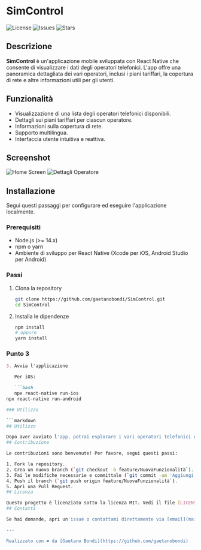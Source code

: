 # SimControl

![License](https://img.shields.io/github/license/gaetanobondi/SimControl)
![Issues](https://img.shields.io/github/issues/gaetanobondi/SimControl)
![Stars](https://img.shields.io/github/stars/gaetanobondi/SimControl)

## Descrizione

**SimControl** è un'applicazione mobile sviluppata con React Native che consente di visualizzare i dati degli operatori telefonici. L'app offre una panoramica dettagliata dei vari operatori, inclusi i piani tariffari, la copertura di rete e altre informazioni utili per gli utenti.

## Funzionalità

- Visualizzazione di una lista degli operatori telefonici disponibili.
- Dettagli sui piani tariffari per ciascun operatore.
- Informazioni sulla copertura di rete.
- Supporto multilingua.
- Interfaccia utente intuitiva e reattiva.

## Screenshot

![Home Screen](screenshots/home.png)
![Dettagli Operatore](screenshots/operator-details.png)

## Installazione

Segui questi passaggi per configurare ed eseguire l'applicazione localmente.

### Prerequisiti

- Node.js (>= 14.x)
- npm o yarn
- Ambiente di sviluppo per React Native (Xcode per iOS, Android Studio per Android)

### Passi

1. Clona la repository

   ```bash
   git clone https://github.com/gaetanobondi/SimControl.git
   cd SimControl
2. Installa le dipendenze

   ```bash
   npm install
   # oppure
   yarn install

### Punto 3

```markdown
3. Avvia l'applicazione

   Per iOS:

   ```bash
   npx react-native run-ios
npx react-native run-android

### Utilizzo

```markdown
## Utilizzo

Dopo aver avviato l'app, potrai esplorare i vari operatori telefonici e visualizzare i dettagli sui loro piani tariffari e la copertura di rete. L'app supporta la navigazione intuitiva e fornisce informazioni chiare e concise.
## Contribuzione

Le contribuzioni sono benvenute! Per favore, segui questi passi:

1. Fork la repository.
2. Crea un nuovo branch (`git checkout -b feature/NuovaFunzionalità`).
3. Fai le modifiche necessarie e committale (`git commit -am 'Aggiungi nuova funzionalità'`).
4. Push il branch (`git push origin feature/NuovaFunzionalità`).
5. Apri una Pull Request.
## Licenza

Questo progetto è licenziato sotto la licenza MIT. Vedi il file [LICENSE](LICENSE) per i dettagli.
## Contatti

Se hai domande, apri un'issue o contattami direttamente via [email](mailto:bondi.gaetano@gmail.com).

---

Realizzato con ❤️ da [Gaetano Bondi](https://github.com/gaetanobondi)
